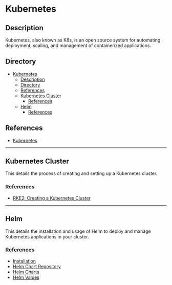 # Kubernetes

## Description

Kubernetes, also known as K8s, is an open source system for automating deployment, scaling, and management of containerized applications.

## Directory

- [Kubernetes](#kubernetes)
  - [Description](#description)
  - [Directory](#directory)
  - [References](#references)
  - [Kubernetes Cluster](#kubernetes-cluster)
    - [References](#references-1)
  - [Helm](#helm)
    - [References](#references-2)

## References

- [Kubernetes](https://kubernetes.io)

---

## Kubernetes Cluster

This details the process of creating and setting up a Kubernetes cluster.

### References

- [RKE2: Creating a Kubernetes Cluster](../topics/rke2.md#creating-a-kubernetes-cluster)

---

## Helm

This details the installation and usage of Helm to deploy and manage Kubernetes applications in your cluster.

### References

- [Installation](../topics/helm.md#installation)
- [Helm Chart Repository](../topics/helm.md#helm-chart-repository)
- [Helm Charts](../topics/helm.md#helm-charts)
- [Helm Values](../topics/helm.md#helm-values)
